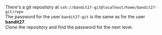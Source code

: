 There's a git repository at `ssh://bandit27-git@localhost/home/bandit27-git/repo`\
The password for the user `bandit27-git` is the same as for the user **bandit27**.\
Clone the repository and find the password for the next level.
